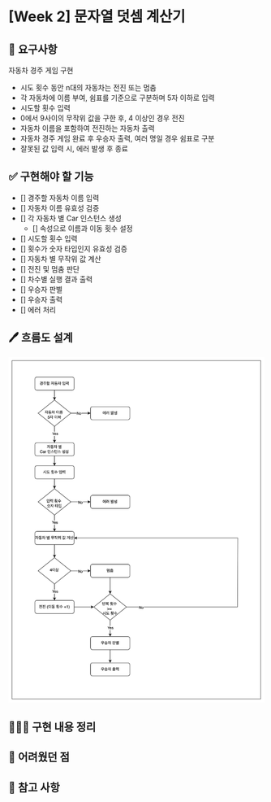 # [Week 2] 문자열 덧셈 계산기

## 📍 요구사항

자동차 경주 게임 구현

- 시도 횟수 동안 n대의 자동차는 전진 또는 멈춤
- 각 자동차에 이름 부여, 쉼표를 기준으로 구분하며 5자 이하로 입력
- 시도할 횟수 입력
- 0에서 9사이의 무작위 값을 구한 후, 4 이상인 경우 전진
- 자동차 이름을 포함하여 전진하는 자동차 출력
- 자동차 경주 게임 완료 후 우승자 출력, 여러 명일 경우 쉼표로 구분
- 잘못된 값 입력 시, 에러 발생 후 종료

## ✅ 구현해야 할 기능

- [] 경주할 자동차 이름 입력
- [] 자동차 이름 유효성 검증
- [] 각 자동차 별 Car 인스턴스 생성
  - [] 속성으로 이름과 이동 횟수 설정
- [] 시도할 횟수 입력
- [] 횟수가 숫자 타입인지 유효성 검증
- [] 자동차 별 무작위 값 계산
- [] 전진 및 멈춤 판단
- [] 차수별 실행 결과 출력
- [] 우승자 판별
- [] 우승자 출력
- [] 에러 처리

## 🖊️ 흐름도 설계

![흐름도](flowchart.png)

## 👩🏻‍💻 구현 내용 정리

## 🧐 어려웠던 점

## 📖 참고 사항
